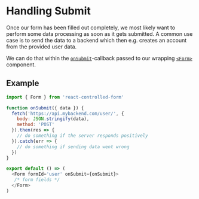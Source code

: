 # Handling Submit

Once our form has been filled out completely, we most likely want to perform some data processing as soon as it gets submitted. A common use case is to send the data to a backend which then e.g. creates an account from the provided user data.

We can do that within the [`onSubmit`](../api/Form.md#props)-callback passed to our wrapping [`<Form>`](../api/Form.md) component.

## Example
```javascript
import { Form } from 'react-controlled-form'

function onSubmit({ data }) {
  fetch('https://api.mybackend.com/user/', {
    body: JSON.stringify(data),
    method: 'POST'
  }).then(res => {
    // do something if the server responds positively
  }).catch(err => {
    // do something if sending data went wrong
  })
}

export default () => (
  <Form formId='user' onSubmit={onSubmit}>
   /* form fields */
  </Form>
)
```
